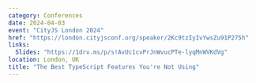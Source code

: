 ```yaml
---
category: Conferences
date: 2024-04-03
event: "CityJS London 2024"
href: "https://london.cityjsconf.org/speaker/2Kc9tzIyIvYwsZu91P275h"
links:
  Slides: "https://1drv.ms/p/s!AvUc1cvPrJnWvucPTe-lyqMnWVKdVg"
location: London, UK
title: "The Best TypeScript Features You're Not Using"
---
```


